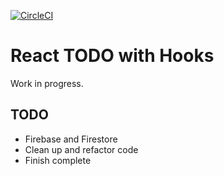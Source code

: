 [![CircleCI](https://circleci.com/gh/w3bdesign/todo-hooks.svg?style=svg)](https://circleci.com/gh/w3bdesign/todo-hooks)

# React TODO with Hooks

Work in progress.

## TODO

- Firebase and Firestore
- Clean up and refactor code
- Finish complete
